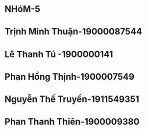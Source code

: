# NHóM-5 
# Trịnh Minh Thuận-19000087544
# Lê Thanh Tú -1900000141
# Phan Hồng Thịnh-1900007549
# Nguyễn Thế Truyền-1911549351
# Phan Thanh Thiên-1900009380
